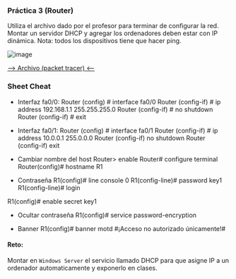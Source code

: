 ### Práctica 3 (Router)

Utiliza el archivo dado por el profesor para terminar de configurar la red. Montar un servidor DHCP y agregar los ordenadores deben estar con IP dinámica.
Nota: todos los dispositivos tiene que hacer ping.

![image](https://github.com/calles/GII_Redes/assets/22343642/2c8fba11-012b-4aab-9c5b-6d6ce46c30c7)


[--> Archivo (packet tracer) <--](https://drive.google.com/file/d/1eUZzR4EBSQw8ppeGPmOSC4zZEI2FWmGz/view?usp=sharing)


### Sheet Cheat

- Interfaz fa0/0:
Router (config) # interface fa0/0
Router (config-if) # ip address 192.168.1.1 255.255.255.0
Router (config-if) # no shutdown
Router (config-if) # exit

- Interfaz fa0/1:
Router (config) # interface fa0/1
Router (config-if) # ip address 10.0.0.1 255.0.0.0
Router (config-if) no shutdown
Router (config-if) exit

- Cambiar nombre del host
Router> enable
Router# configure terminal
Router(config)# hostname R1

- Contraseña
R1(config)# line console 0
R1(config-line)# password key1
R1(config-line)# login

R1(config)# enable secret key1

- Ocultar contraseña
R1(config)# service password-encryption

- Banner
R1(config)# banner motd #¡Acceso no autorizado únicamente!#


#### Reto:
Montar en ```Windows Server``` el servicio llamado DHCP para que asigne IP a un ordenador automaticamente y exponerlo en clases.
